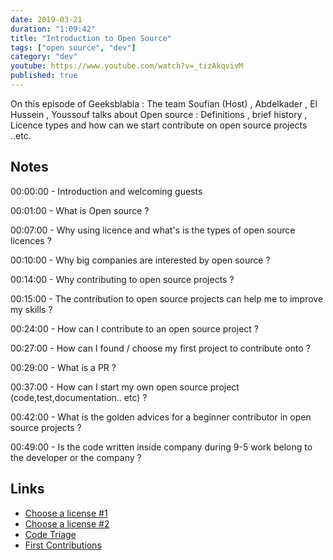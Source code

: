 ```yaml
---
date: 2019-03-21
duration: "1:09:42"
title: "Introduction to Open Source"
tags: ["open source", "dev"]
category: "dev"
youtube: https://www.youtube.com/watch?v=_tizAkqvivM
published: true
---
```


On this episode of Geeksblabla : The team Soufian (Host) , Abdelkader , El Hussein , Youssouf talks about Open source : Definitions , brief history , Licence types and how can we start contribute on open source projects ..etc.

## Notes

00:00:00 - Introduction and welcoming guests

00:01:00 - What is Open source ?

00:07:00 - Why using licence and what's is the types of open source licences ?

00:10:00 - Why big companies are interested by open source ?

00:14:00 - Why contributing to open source projects ?

00:15:00 - The contribution to open source projects can help me to improve my skills ?

00:24:00 - How can I contribute to an open source project ?

00:27:00 - How can I found / choose my first project to contribute onto ?

00:29:00 - What is a PR ?

00:37:00 - How can I start my own open source project (code,test,documentation.. etc) ?

00:42:00 - What is the golden advices for a beginner contributor in open source projects ?

00:49:00 - Is the code written inside company during 9-5 work belong to the developer or the company ?

## Links

- [Choose a license #1](https://ufal.github.io/public-license-selector/)
- [Choose a license #2](https://choosealicense.com/)
- [Code Triage](https://www.codetriage.com/)
- [First Contributions](https://github.com/firstcontributions/first-contributions)
